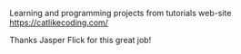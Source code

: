 Learning and programming projects from tutorials web-site https://catlikecoding.com/

Thanks Jasper Flick for this great job!
